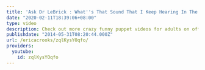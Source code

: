 ```yaml
---
title: 'Ask Dr LeBrick : What''s That Sound That I Keep Hearing In The Background'
date: "2020-02-11T18:39:06+08:00"
type: video
description: Check out more crazy funny puppet videos for adults on officialericcrooks.com
publishdate: "2014-05-31T08:20:44.000Z"
url: /ericacrooks/zqlKysYOqfo/
providers:
  youtube:
    id: zqlKysYOqfo
---
```

